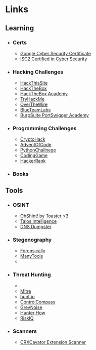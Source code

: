 # Links

## Learning

* ### Certs
    * [Google Cyber Security Certificate](https://www.coursera.org/professional-certificates/google-cybersecurity)
    * [ISC2 Certified in Cyber Security](https://www.isc2.org/certifications/cc)

* ### Hacking Challenges
    * [HackThisSite](https://www.hackthissite.org/)
    * [HackTheBox](https://www.hackthebox.com/)
    * [HackTheBox Academy](https://academy.hackthebox.com/)
    * [TryHackMe](https://tryhackme.com/)
    * [OverTheWire](https://overthewire.org/)
    * [BlueTeamLabs](https://blueteamlabs.online/)
    * [BurpSuite PortSwigger Academy](https://portswigger.net/web-security)

* ### Programming Challenges
    * [CryptoHack](https://cryptohack.org/)
    * [AdventOfCode](https://adventofcode.com/)
    * [PythonChallnege](http://www.pythonchallenge.com/)
    * [CodingGame](https://www.codingame.com/start/)
    * [HackerRank](https://www.hackerrank.com/)

* ### Books

## Tools

* ### OSINT
    * [OhShint! by Toaster <3](https://ohshint.gitbook.io/oh-shint-its-a-blog/)
    * [Talos Intelligence](https://talosintelligence.com)
    * [DNS Dumpster](https://dnsdumpster.com) 
* ### Stegenography
    - [Forensically](https://29a.ch/photo-forensics/#forensic-magnifier)
    - [ManyTools](https://manytools.org/)
    - 
* ### Threat Hunting
    - 
    * [Mitre](https://attack.mitre.org/)
    * [hunt.io](https://hunt.io)
    * [ControlCompass](https://controlcompass.github.io)
    * [GreyNoise](https://www.greynoise.io)
    * [Hunter How](https://hunter.how/)
    * [RiskIQ](https://community.riskiq.com/)

* ### Scanners
    * [CRXCavator Extension Scanner](https://crxcavator.io/)
